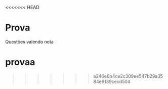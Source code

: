<<<<<<< HEAD
# Prova
Questões valendo nota

# provaa
>>>>>>> a246e6b4ce2c309ee547b29a3584e9139cecd504
